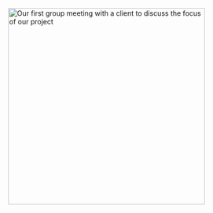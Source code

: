 <img src="D:\2324SECB\ProB\picwithclient.jpeg" alt="Our first group meeting with a client to discuss the focus of our project" width="400">
</p>


